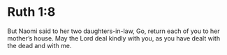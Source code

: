 # Ruth 1:8

But Naomi said to her two daughters-in-law, Go, return each of you to her mother’s house. May the Lord deal kindly with you, as you have dealt with the dead and with me.
